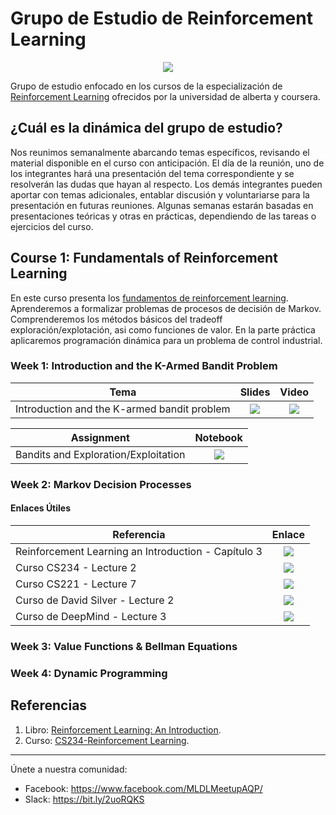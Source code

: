 # Grupo de Estudio de Reinforcement Learning

<p align="center">
   <a href="https://www.coursera.org/specializations/reinforcement-learning">
  <img src="./imgs/rl_study_group.png"  class="center" >
</a>
</p>

Grupo de estudio enfocado en los cursos de la especialización de [Reinforcement Learning](https://www.coursera.org/specializations/reinforcement-learning) ofrecidos por la universidad de alberta y coursera.

## ¿Cuál es la dinámica del grupo de estudio?

Nos reunimos semanalmente abarcando temas específicos, revisando el material disponible en el curso con anticipación. El día de la reunión, uno de los integrantes hará una presentación del tema correspondiente y se resolverán las dudas que hayan al respecto. Los demás integrantes pueden aportar con temas adicionales, entablar discusión y voluntariarse para la presentación en futuras reuniones. Algunas semanas estarán basadas en presentaciones teóricas y otras en prácticas, dependiendo de las tareas o ejercicios del curso.

## Course 1: Fundamentals of Reinforcement Learning

En este curso presenta los [fundamentos de reinforcement learning](https://www.coursera.org/learn/fundamentals-of-reinforcement-learning). Aprenderemos a formalizar problemas de procesos de decisión de Markov. Comprenderemos los métodos básicos del tradeoff exploración/explotación, asi como funciones de valor. En la parte práctica aplicaremos programación dinámica para un problema de control industrial.

### Week 1: Introduction and the K-Armed Bandit Problem

Tema  | Slides | Video
-----| :-: | :-: |
Introduction and the K-armed bandit problem | [![](./imgs/icon_pdf.png)](https://drive.google.com/file/d/1KEsZjShkjg4jdpF5OJYp_6s4Lw0hRJfS/view?usp=sharing) | [![](./imgs/icon_youtube.png)](https://youtu.be/v6Pz3Fcz7ys)

Assignment  | Notebook |
------|:-:|
Bandits and Exploration/Exploitation | [![](./imgs/icon_jupyter.png)](./Fundamentals%20of%20Reinforcement%20Learning/Week%201/Assignment1.ipynb)


### Week 2: Markov Decision Processes

#### Enlaces Útiles

Referencia  | Enlace
-----| :-: |
Reinforcement Learning an Introduction - Capítulo 3| [![](./imgs/icon_pdf.png)](http://www.incompleteideas.net/book/RLbook2020.pdf) 
Curso CS234 - Lecture 2 | [![](./imgs/icon_youtube.png)](https://youtu.be/E3f2Camj0Is)
Curso CS221 - Lecture 7 | [![](./imgs/icon_youtube.png)](https://www.youtube.com/watch?v=9g32v7bK3Co)
Curso de David Silver - Lecture 2 | [![](./imgs/icon_youtube.png)](https://www.youtube.com/watch?v=lfHX2hHRMVQ)
Curso de DeepMind - Lecture 3 | [![](./imgs/icon_youtube.png)](https://www.youtube.com/watch?v=hMbxmRyDw5M)

### Week 3: Value Functions & Bellman Equations 

### Week 4: Dynamic Programming


## Referencias

1. Libro: [Reinforcement Learning: An Introduction](http://incompleteideas.net/book/the-book-2nd.html).
2. Curso: [CS234-Reinforcement Learning](http://web.stanford.edu/class/cs234/index.html).
____
Únete a nuestra comunidad: 

- Facebook: https://www.facebook.com/MLDLMeetupAQP/
- Slack: https://bit.ly/2uoRQKS
